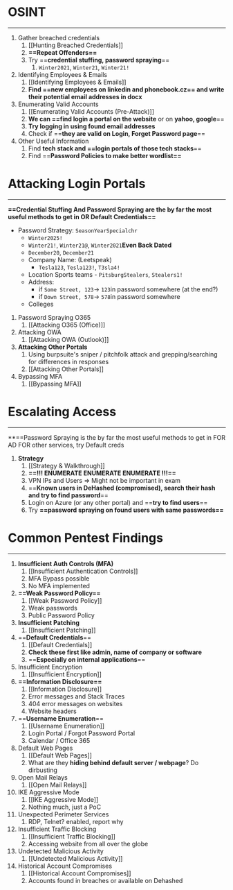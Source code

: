 # OSINT
---
1. Gather breached credentials
	1. [[Hunting Breached Credentials]]
	2. **==Repeat Offenders==**
	3. Try ==**credential stuffing, password spraying**==
		1. `Winter2021`, `Winter21`, `Winter21!`
2. Identifying Employees & Emails
	1. [[Identifying Employees & Emails]]
	2. **Find ==new employees on linkedin and phonebook.cz== and write their potential email addresses in docx** 
3. Enumerating Valid Accounts
	1. [[Enumerating Valid Accounts (Pre-Attack)]]
	2. **We can ==find login a portal on the website** or on **yahoo, google**==
	3. **Try logging in using found email addresses**
	4. Check if ==**they are valid on Login, Forget Password page**==
4. Other Useful Information
	1. Find **tech stack and ==login portals of those tech stacks**==
	2. Find ==**Password Policies to make better wordlist==**

# Attacking Login Portals
---
 **==Credential Stuffing And Password Spraying are the by far the most useful methods to get in OR Default Credentials==**
- Password Strategy: `SeasonYearSpecialchr`
	- `Winter2025!`
	- `Winter21!`, `Winter21@`, `Winter2021`**Even Back Dated**
	- `December20`, `December21`
	- Company Name: (Leetspeak)
		- `Tesla123`, `Tesla123!`, `T3sla4!`
	- Location Sports teams
				- `PitsburgStealers`, `Stealers1!`
	- Address:
		- if `Some Street, 123`-> `123`in password somewhere (at the end?)
		- if `Down Street, 578`-> `578`in password somewhere
	- Colleges

1. Password Spraying O365
	1. [[Attacking O365 (Office)]]
2. Attacking OWA
	1. [[Attacking OWA (Outlook)]]
3. **Attacking Other Portals**
	1. Using burpsuite's sniper / pitchfolk attack and grepping/searching for differences in responses
	2. [[Attacking Other Portals]]
4. Bypassing MFA 
	1. [[Bypassing MFA]]

# Escalating Access
---
 **==Password Spraying is the by far the most useful methods to get in FOR AD
 FOR other services, try Default creds
1. **Strategy**
	1. [[Strategy & Walkthrough]]
	2. **==!!! ENUMERATE ENUMERATE ENUMERATE !!!==**
	3. VPN IPs and Users => Might not be important in exam
	4. ==**Known users in DeHashed (compromised), search their hash and try to find password**==
	5. Login on Azure (or any other portal) and ==**try to find users**==
	6. Try **==password spraying on found users with same passwords==**

# Common Pentest Findings
---
1. **Insufficient Auth Controls (MFA)**
	1. [[Insufficient Authentication Controls]]
	2. MFA Bypass possible
	3. No MFA implemented
2. **==Weak Password Policy==**
	1. [[Weak Password Policy]]
	2. Weak passwords
	3. Public Password Policy
3.  **Insufficient Patching**
	1. [[Insufficient Patching]]
4. ==**Default Credentials**== 
	1. [[Default Credentials]]
	2. **Check these first like admin, name of company or software**
	3. ==**Especially on internal applications**==
5.  Insufficient Encryption 
	1. [[Insufficient Encryption]]
6.  **==Information Disclosure==**
	1. [[Information Disclosure]]
	2. Error messages and Stack Traces
	3. 404 error messages on websites
	4. Website headers
7.  ==**Username Enumeration**== 
	1. [[Username Enumeration]]
	2. Login Portal / Forgot Password Portal
	3. Calendar / Office 365
8.  Default Web Pages
	1. [[Default Web Pages]]
	2. What are they **hiding behind default server / webpage**? Do dirbusting
9.  Open Mail Relays
	1. [[Open Mail Relays]]
10. IKE Aggressive Mode
	1. [[IKE Aggressive Mode]]
	2. Nothing much, just a PoC
11. Unexpected Perimeter Services
	1. RDP, Telnet? enabled, report why
12. Insufficient Traffic Blocking
	1. [[Insufficient Traffic Blocking]]
	2. Accessing website from all over the globe
13. Undetected Malicious Activity
	1. [[Undetected Malicious Activity]]
14. Historical Account Compromises 
	1. [[Historical Account Compromises]]
	2. Accounts found in breaches or available on Dehashed